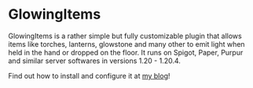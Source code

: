 # GlowingItems
GlowingItems is a rather simple but fully customizable plugin that allows items like torches, lanterns, glowstone and many other to emit light when held in the hand or dropped on the floor. It runs on Spigot, Paper, Purpur and similar server softwares in versions 1.20 - 1.20.4.

Find out how to install and configure it at [my blog](https://codingcat2468.github.io/minecraft/2024/04/07/glowing-items-plugin.html)!
